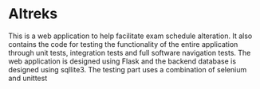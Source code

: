 # Altreks
This is a web application to help facilitate exam schedule alteration. It also contains the code for testing the functionality of the entire application through unit tests, integration tests and full software navigation tests. The web application is designed using Flask and the backend database is designed using sqllite3. The testing part uses a combination of selenium and unittest
